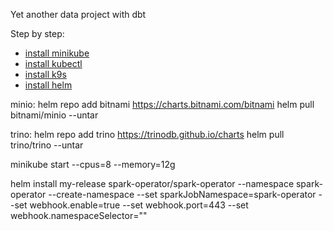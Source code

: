 Yet another data project with dbt

Step by step:

- [install minikube](https://minikube.sigs.k8s.io/docs/start/)
- [install kubectl](https://kubernetes.io/pt-br/docs/tasks/tools/install-kubectl-linux/)
- [install k9s](https://kubernetes.io/pt-br/docs/tasks/tools/install-kubectl-linux/)
- [install helm](https://helm.sh/docs/intro/install/)

minio:
helm repo add bitnami https://charts.bitnami.com/bitnami
helm pull bitnami/minio --untar

trino:
helm repo add trino https://trinodb.github.io/charts
helm pull trino/trino --untar

minikube start --cpus=8 --memory=12g

helm install my-release spark-operator/spark-operator --namespace spark-operator --create-namespace --set sparkJobNamespace=spark-operator --set webhook.enable=true --set webhook.port=443 --set webhook.namespaceSelector=""